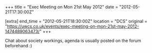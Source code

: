 +++
title = "Exec Meeting on Mon 21st May 2012"
date = "2012-05-21T17:30:00Z"

[extra]
end_time = "2012-05-21T18:30:00Z"
location = "DCS"
original = "https://uwcs.co.uk/events/exec-meeting-on-mon-21st-may-2012-1474489063473/"
+++

Chat about society workings, agenda is usually posted on the forum beforehand :)

